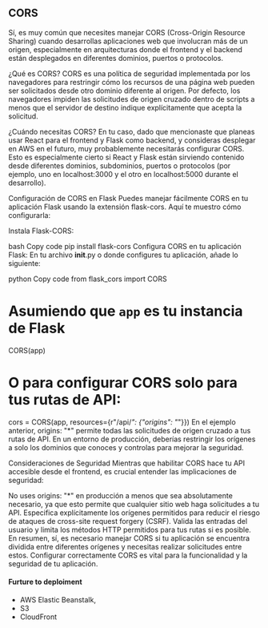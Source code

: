 ## CORS

Sí, es muy común que necesites manejar CORS (Cross-Origin Resource Sharing) cuando desarrollas aplicaciones web que involucran más de un origen, especialmente en arquitecturas donde el frontend y el backend están desplegados en diferentes dominios, puertos o protocolos.

¿Qué es CORS?
CORS es una política de seguridad implementada por los navegadores para restringir cómo los recursos de una página web pueden ser solicitados desde otro dominio diferente al origen. Por defecto, los navegadores impiden las solicitudes de origen cruzado dentro de scripts a menos que el servidor de destino indique explícitamente que acepta la solicitud.

¿Cuándo necesitas CORS?
En tu caso, dado que mencionaste que planeas usar React para el frontend y Flask como backend, y consideras desplegar en AWS en el futuro, muy probablemente necesitarás configurar CORS. Esto es especialmente cierto si React y Flask están sirviendo contenido desde diferentes dominios, subdominios, puertos o protocolos (por ejemplo, uno en localhost:3000 y el otro en localhost:5000 durante el desarrollo).

Configuración de CORS en Flask
Puedes manejar fácilmente CORS en tu aplicación Flask usando la extensión flask-cors. Aquí te muestro cómo configurarla:

Instala Flask-CORS:

bash
Copy code
pip install flask-cors
Configura CORS en tu aplicación Flask:
En tu archivo __init__.py o donde configures tu aplicación, añade lo siguiente:

python
Copy code
from flask_cors import CORS

# Asumiendo que `app` es tu instancia de Flask
CORS(app)

# O para configurar CORS solo para tus rutas de API:
cors = CORS(app, resources={r"/api/*": {"origins": "*"}})
En el ejemplo anterior, origins: "*" permite todas las solicitudes de origen cruzado a tus rutas de API. En un entorno de producción, deberías restringir los orígenes a solo los dominios que conoces y controlas para mejorar la seguridad.

Consideraciones de Seguridad
Mientras que habilitar CORS hace tu API accesible desde el frontend, es crucial entender las implicaciones de seguridad:

No uses origins: "*" en producción a menos que sea absolutamente necesario, ya que esto permite que cualquier sitio web haga solicitudes a tu API.
Especifica explícitamente los orígenes permitidos para reducir el riesgo de ataques de cross-site request forgery (CSRF).
Valida las entradas del usuario y limita los métodos HTTP permitidos para tus rutas si es posible.
En resumen, sí, es necesario manejar CORS si tu aplicación se encuentra dividida entre diferentes orígenes y necesitas realizar solicitudes entre estos. Configurar correctamente CORS es vital para la funcionalidad y la seguridad de tu aplicación.


#### Furture to deploiment

- AWS Elastic Beanstalk,
- S3
- CloudFront 